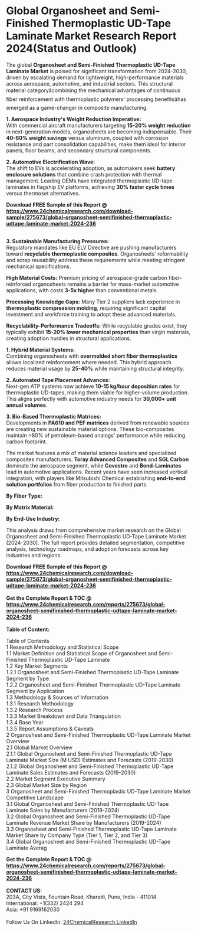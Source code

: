 <h1>Global Organosheet and Semi-Finished Thermoplastic UD-Tape Laminate Market Research Report 2024(Status and Outlook)</h1><p>The global <strong>Organosheet and Semi-Finished Thermoplastic UD-Tape Laminate Market</strong> is poised for significant transformation from 2024-2030, driven by escalating demand for lightweight, high-performance materials across aerospace, automotive, and industrial sectors. This structural material categoryâcombining the mechanical advantages of continuous fiber reinforcement with thermoplastic polymers' processing benefitsâhas emerged as a game-changer in composite manufacturing.</p><p><strong>1. Aerospace Industry's Weight Reduction Imperative:</strong><br>
With commercial aircraft manufacturers targeting <strong>15-20% weight reduction</strong> in next-generation models, organosheets are becoming indispensable. Their <strong>40-60% weight savings</strong> versus aluminum, coupled with corrosion resistance and part consolidation capabilities, make them ideal for interior panels, floor beams, and secondary structural components.</p><p><strong>2. Automotive Electrification Wave:</strong><br>
The shift to EVs is accelerating adoption, as automakers seek <strong>battery enclosure solutions</strong> that combine crash protection with thermal management. Leading OEMs have integrated thermoplastic UD-tape laminates in flagship EV platforms, achieving <strong>30% faster cycle times</strong> versus thermoset alternatives.</p><div><b>Download FREE Sample of this Report @ 
            <a href="https://www.24chemicalresearch.com/download-sample/275673/global-organosheet-semifinished-thermoplastic-udtape-laminate-market-2024-236">
            https://www.24chemicalresearch.com/download-sample/275673/global-organosheet-semifinished-thermoplastic-udtape-laminate-market-2024-236</a></b></div><br><p><strong>3. Sustainable Manufacturing Pressures:</strong><br>
Regulatory mandates like EU ELV Directive are pushing manufacturers toward <strong>recyclable thermoplastic composites</strong>. Organosheets' reformability and scrap reusability address these requirements while meeting stringent mechanical specifications.</p><p><strong>High Material Costs:</strong> Premium pricing of aerospace-grade carbon fiber-reinforced organosheets remains a barrier for mass-market automotive applications, with costs <strong>3-5x higher</strong> than conventional metals.</p><p><strong>Processing Knowledge Gaps:</strong> Many Tier 2 suppliers lack experience in <strong>thermoplastic compression molding</strong>, requiring significant capital investment and workforce training to adopt these advanced materials.</p><p><strong>Recyclability-Performance Tradeoffs:</strong> While recyclable grades exist, they typically exhibit <strong>15-20% lower mechanical properties</strong> than virgin materials, creating adoption hurdles in structural applications.</p><p><strong>1. Hybrid Material Systems:</strong><br>
Combining organosheets with <strong>overmolded short fiber thermoplastics</strong> allows localized reinforcement where needed. This hybrid approach reduces material usage by <strong>25-40%</strong> while maintaining structural integrity.</p><p><strong>2. Automated Tape Placement Advances:</strong><br>
Next-gen ATP systems now achieve <strong>10-15 kg/hour deposition rates</strong> for thermoplastic UD-tapes, making them viable for higher-volume production. This aligns perfectly with automotive industry needs for <strong>30,000+ unit annual volumes</strong>.</p><p><strong>3. Bio-Based Thermoplastic Matrices:</strong><br>
Developments in <strong>PA610 and PEF matrices</strong> derived from renewable sources are creating new sustainable material options. These bio-composites maintain &gt;80% of petroleum-based analogs' performance while reducing carbon footprint.</p><p>The market features a mix of material science leaders and specialized composites manufacturers. <strong>Toray Advanced Composites</strong> and <strong>SGL Carbon</strong> dominate the aerospace segment, while <strong>Covestro</strong> and <strong>Bond-Laminates</strong> lead in automotive applications. Recent years have seen increased vertical integration, with players like Mitsubishi Chemical establishing <strong>end-to-end solution portfolios</strong> from fiber production to finished parts.</p><p><strong>By Fiber Type:</strong></p><p><strong>By Matrix Material:</strong></p><p><strong>By End-Use Industry:</strong></p><p>This analysis draws from comprehensive market research on the Global Organosheet and Semi-Finished Thermoplastic UD-Tape Laminate Market (2024-2030). The full report provides detailed segmentation, competitive analysis, technology roadmaps, and adoption forecasts across key industries and regions.</p><div><b>Download FREE Sample of this Report @ 
            <a href="https://www.24chemicalresearch.com/download-sample/275673/global-organosheet-semifinished-thermoplastic-udtape-laminate-market-2024-236">
            https://www.24chemicalresearch.com/download-sample/275673/global-organosheet-semifinished-thermoplastic-udtape-laminate-market-2024-236</a></b></div><br><div><b>Get the Complete Report & TOC @ 
            <a href="https://www.24chemicalresearch.com/reports/275673/global-organosheet-semifinished-thermoplastic-udtape-laminate-market-2024-236">
            https://www.24chemicalresearch.com/reports/275673/global-organosheet-semifinished-thermoplastic-udtape-laminate-market-2024-236</a></b></div><br>
            <b>Table of Content:</b><p>Table of Contents<br />
1 Research Methodology and Statistical Scope<br />
1.1 Market Definition and Statistical Scope of Organosheet and Semi-Finished Thermoplastic UD-Tape Laminate<br />
1.2 Key Market Segments<br />
1.2.1 Organosheet and Semi-Finished Thermoplastic UD-Tape Laminate Segment by Type<br />
1.2.2 Organosheet and Semi-Finished Thermoplastic UD-Tape Laminate Segment by Application<br />
1.3 Methodology & Sources of Information<br />
1.3.1 Research Methodology<br />
1.3.2 Research Process<br />
1.3.3 Market Breakdown and Data Triangulation<br />
1.3.4 Base Year<br />
1.3.5 Report Assumptions & Caveats<br />
2 Organosheet and Semi-Finished Thermoplastic UD-Tape Laminate Market Overview<br />
2.1 Global Market Overview<br />
2.1.1 Global Organosheet and Semi-Finished Thermoplastic UD-Tape Laminate Market Size (M USD) Estimates and Forecasts (2019-2030)<br />
2.1.2 Global Organosheet and Semi-Finished Thermoplastic UD-Tape Laminate Sales Estimates and Forecasts (2019-2030)<br />
2.2 Market Segment Executive Summary<br />
2.3 Global Market Size by Region<br />
3 Organosheet and Semi-Finished Thermoplastic UD-Tape Laminate Market Competitive Landscape<br />
3.1 Global Organosheet and Semi-Finished Thermoplastic UD-Tape Laminate Sales by Manufacturers (2019-2024)<br />
3.2 Global Organosheet and Semi-Finished Thermoplastic UD-Tape Laminate Revenue Market Share by Manufacturers (2019-2024)<br />
3.3 Organosheet and Semi-Finished Thermoplastic UD-Tape Laminate Market Share by Company Type (Tier 1, Tier 2, and Tier 3)<br />
3.4 Global Organosheet and Semi-Finished Thermoplastic UD-Tape Laminate Averag</p><div><b>Get the Complete Report & TOC @ 
            <a href="https://www.24chemicalresearch.com/reports/275673/global-organosheet-semifinished-thermoplastic-udtape-laminate-market-2024-236">
            https://www.24chemicalresearch.com/reports/275673/global-organosheet-semifinished-thermoplastic-udtape-laminate-market-2024-236</a></b></div><br><b>CONTACT US:</b><br>
            203A, City Vista, Fountain Road, Kharadi, Pune, India - 411014<br>
            International: +1(332) 2424 294<br>
            Asia: +91 9169162030 <br><br>
            Follow Us On LinkedIn: <a href="https://www.linkedin.com/company/24chemicalresearch/">24ChemicalResearch LinkedIn</a>